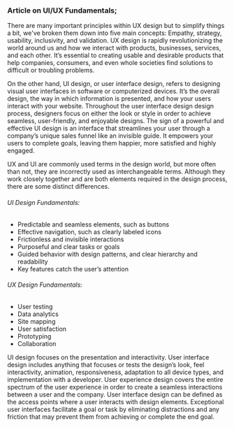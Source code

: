 ### Article on UI/UX Fundamentals;
There are many important principles within UX design but to simplify things a bit, we've broken them down into five main concepts: Empathy, strategy, usability, inclusivity, and validation. UX design is rapidly revolutionizing the world around us and how we interact with products, businesses, services, and each other. It’s essential to creating usable and desirable products that help companies, consumers, and even whole societies find solutions to difficult or troubling problems.

On the other hand, UI design, or user interface design, refers to designing visual user interfaces in software or computerized devices. It’s the overall design, the way in which information is presented, and how your users interact with your website. Throughout the user interface design design process, designers focus on either the look or style in order to achieve seamless, user-friendly, and enjoyable designs. The sign of a powerful and effective UI design is an interface that streamlines your user through a company’s unique sales funnel like an invisible guide. It empowers your users to complete goals, leaving them happier, more satisfied and highly engaged.

UX and UI are commonly used terms in the design world, but more often than not, they are incorrectly used as interchangeable terms. Although they work closely together and are both elements required in the design process, there are some distinct differences.  

###### UI Design Fundamentals:
* Predictable and seamless elements, such as buttons
* Effective navigation, such as clearly labeled icons
* Frictionless and invisible interactions
* Purposeful and clear tasks or goals
* Guided behavior with design patterns, and clear hierarchy and readability 
* Key features catch the user’s attention

###### UX Design Fundamentals:
* User testing
* Data analytics
* Site mapping
* User satisfaction
* Prototyping
* Collaboration 


UI design focuses on the presentation and interactivity. User interface design includes anything that focuses or tests the design’s look, feel interactivity, animation, responsiveness, adaptation to all device types, and implementation with a developer. 
User experience design covers the entire spectrum of the user experience in order to create a seamless interactions between a user and the company. User interface design can be defined as the access points where a user interacts with design elements. Exceptional user interfaces facilitate a goal or task by eliminating distractions and any friction that may prevent them from achieving or complete the end goal.







